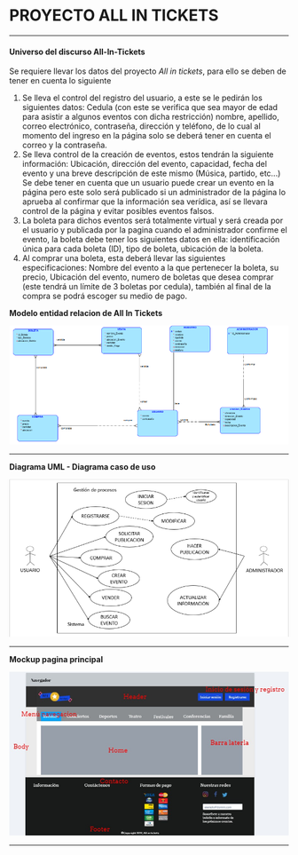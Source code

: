 <h1>PROYECTO ALL IN TICKETS</h1>

---

<h4>Universo del discurso All-In-Tickets</h4>

Se requiere llevar los datos del proyecto *All in tickets*, para ello se deben de tener en cuenta
lo siguiente

1. Se lleva el control del registro del usuario, a este se le pedirán los siguientes datos:
Cedula (con este se verifica que sea mayor de edad para asistir a algunos eventos
con dicha restricción) nombre, apellido, correo electrónico, contraseña, dirección y
teléfono, de lo cual al momento del ingreso en la página solo se deberá tener en
cuenta el correo y la contraseña.
2. Se lleva control de la creación de eventos, estos tendrán la siguiente información:
Ubicación, dirección del evento, capacidad, fecha del evento y una breve
descripción de este mismo (Música, partido, etc...) Se debe tener en cuenta que un
usuario puede crear un evento en la página pero este solo será publicado si un
administrador de la página lo aprueba al confirmar que la información sea verídica,
así se llevara control de la página y evitar posibles eventos falsos.
3. La boleta para dichos eventos será totalmente virtual y será creada por el usuario y
publicada por la pagina cuando el administrador confirme el evento, la boleta debe
tener los siguientes datos en ella: identificación única para cada boleta (ID), tipo de
boleta, ubicación de la boleta.
4. Al comprar una boleta, esta deberá llevar las siguientes especificaciones: Nombre
del evento a la que pertenecer la boleta, su precio, Ubicación del evento, numero de
boletas que desea comprar (este tendrá un límite de 3 boletas por cedula), también al
final de la compra se podrá escoger su medio de pago.

**Modelo entidad relacion de All In Tickets**

<img src="./images/MER.png">


---

**Diagrama UML - Diagrama caso de uso**

<img src="./images/UML.png">



---

**Mockup pagina principal**

<img src="./images/Mockup.jpeg">

---